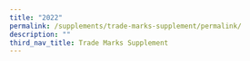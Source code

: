 ```yaml
---
title: "2022"
permalink: /supplements/trade-marks-supplement/permalink/
description: ""
third_nav_title: Trade Marks Supplement
---
```

